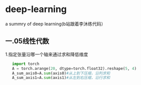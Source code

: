 # deep-learning
a summry of deep learning(b站跟着李沐练代码）
## 一.05线性代数

1.指定张量沿哪一个轴来通过求和降低维度
```python
   import torch
   A = torch.arange(20, dtype=torch.float32).reshape(5, 4)
   A_sum_axis0=A.sum(axis0)#从上到下压缩，沿列求和
   A_sum_axis1=A.sum(axis1)#从左到右压缩，沿行求和
